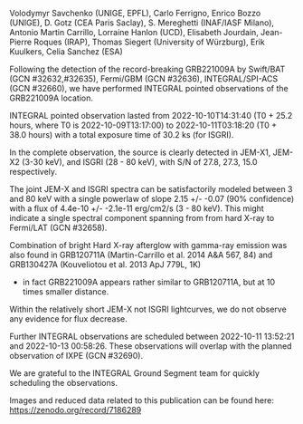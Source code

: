 Volodymyr Savchenko (UNIGE, EPFL), Carlo Ferrigno, Enrico Bozzo (UNIGE), 
D. Gotz (CEA Paris Saclay), S. Mereghetti (INAF/IASF Milano),  Antonio 
Martin Carrillo, Lorraine Hanlon (UCD), Elisabeth Jourdain, Jean-Pierre 
Roques (IRAP), Thomas Siegert (University of Würzburg), Erik Kuulkers, 
Celia Sanchez (ESA)


Following the detection of the record-breaking GRB221009A by Swift/BAT 
(GCN #32632,#32635), Fermi/GBM (GCN #32636),
INTEGRAL/SPI-ACS (GCN #32660), we have performed INTEGRAL pointed 
observations of the GRB221009A location.

INTEGRAL pointed observation lasted from 2022-10-10T14:31:40 (T0 + 25.2 
hours, where T0 is 2022-10-09T13:17:00) to 2022-10-11T03:18:20 (T0 + 
38.0 hours) with a total exposure time of 30.2 ks (for ISGRI).

In the complete observation, the source is clearly detected in JEM-X1, 
JEM-X2 (3-30 keV), and ISGRI (28 - 80 keV), with S/N of 27.8, 27.3, 15.0 
respectively.

The joint JEM-X and ISGRI spectra can be satisfactorily modeled between 
3 and 80 keV with a single powerlaw of slope 2.15 +/- -0.07 (90% 
confidence) with a flux of 4.4e-10 +/- -2.1e-11 erg/cm2/s (3 - 80 keV).
This might indicate a single spectral component spanning from from hard 
X-ray to Fermi/LAT (GCN #32658).

Combination of bright Hard X-ray afterglow with gamma-ray emission was 
also found in GRB120711A (Martin-Carrillo et al. 2014 A&A 567, 84) and 
GRB130427A (Kouveliotou et al. 2013 ApJ 779L, 1K)
- in fact GRB221009A appears rather similar to GRB120711A, but at 10 
times smaller distance.

Within the relatively short JEM-X not ISGRI lightcurves, we do not 
observe any evidence for flux decrease.

Further INTEGRAL observations are scheduled between 2022-10-11 13:52:21 
and 2022-10-13 00:58:26. These observations will overlap with the 
planned observation of IXPE (GCN #32690).

We are grateful to the INTEGRAL Ground Segment team for quickly 
scheduling the observations.

Images and reduced data related to this publication can be found here: 
https://zenodo.org/record/7186289


